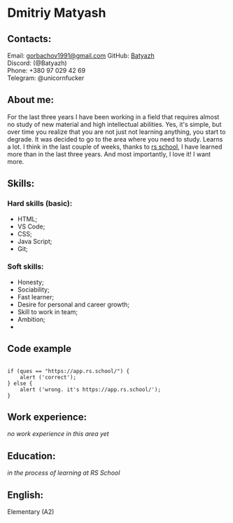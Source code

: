 # Dmitriy Matyash

## Contacts:
Email: gorbachov1991@gmail.com
GitHub: [Batyazh](https://github.com/Batyazh)                           
Discord: (@Batyazh)                            
Phone: +380 97 029 42 69                         
Telegram: @unicornfucker  
## About me:
For the last three years I have been working in a field that requires almost no study of new material and high intellectual abilities. 
Yes, it's simple, but over time you realize that you are not just not learning anything, you start to degrade. 
It was decided to go to the area where you need to study. Learns a lot. 
I think in the last couple of weeks, thanks to [rs school](https://rs.school/), 
I have learned more than in the last three years. And most importantly, I love it! I want more.
## Skills:
### Hard skills (basic):
* HTML;
* VS Code;
* CSS;
* Java Script;
* Git;
### Soft skills:
* Honesty;
* Sociability;
* Fast learner;
* Desire for personal and career growth; 
* Skill to work in team;
* Ambition;
* 
## Code example
```let ques=prompt ("Link to the school's learning platform?", "");

if (ques == "https://app.rs.school/") {
    alert ('correct');
} else {
    alert ('wrong. it's https://app.rs.school/');
}
```
## Work experience:
*no work experience in this area yet*
## Education:
*in the process of learning at RS School*
## English:
Elementary (A2)
